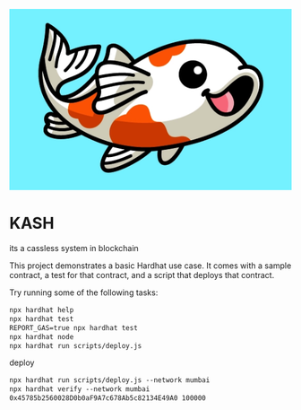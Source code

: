![koi fish](./public/logo.png)

# KASH

its a cassless system in blockchain

This project demonstrates a basic Hardhat use case. It comes with a sample contract, a test for that contract, and a script that deploys that contract.

Try running some of the following tasks:

```shell
npx hardhat help
npx hardhat test
REPORT_GAS=true npx hardhat test
npx hardhat node
npx hardhat run scripts/deploy.js
```

deploy

```shell
npx hardhat run scripts/deploy.js --network mumbai
npx hardhat verify --network mumbai 0x45785b2560028D0b0aF9A7c678Ab5c82134E49A0 100000

```
